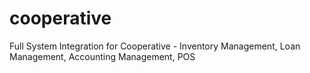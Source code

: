 # cooperative
Full System Integration for Cooperative - Inventory Management, Loan Management, Accounting Management, POS
